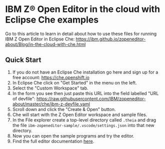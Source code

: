 # IBM Z® Open Editor in the cloud with Eclipse Che examples

Go to this article to learn in detail about how to use these files for running IBM Z Open Editor in Eclipse Che: <https://ibm.github.io/zopeneditor-about/Blog/in-the-cloud-with-che.html>

## Quick Start

1. If you do not have an Eclipse Che installation go here and sign up for a free account: <https://che.openshift.io>
2. In Eclipse Che click on "Get Started" in the menu on the left.
3. Select the "Custom Workspace" tab.
4. In the form you see then just paste this URL into the field labelled "URL of devfile": <https://raw.githubusercontent.com/IBM/zopeneditor-about/master/che/ibm-z-devfile.yaml>
5. Scroll down and click the "Create & Open" button.
6. Che will start with the Z Open Editor workspace and sample files.
7. In the File explorer create a top-level directory called `.theia` and drag the file `ibm-zopeneditor-sample/.vscode/settings.json` into that new directory.
8. Now you can open the sample programs and try the editor.
9. Find the full editor documentation [here](https://ibm.github.io/zopeneditor-about/Docs/introduction.html).
